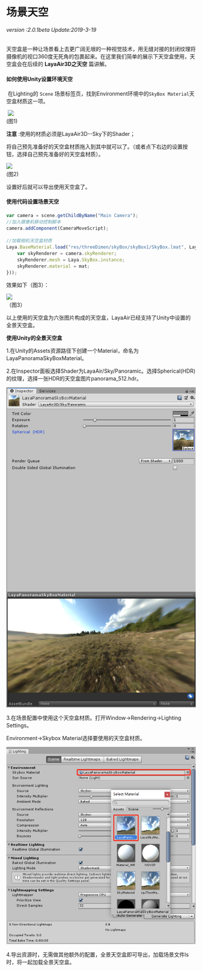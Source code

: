 # 场景天空

###### *version :2.0.1beta   Update:2019-3-19*

天空盒是一种让场景看上去更广阔无垠的一种视觉技术，用无缝对接的封闭纹理将摄像机的视口360度无死角的包裹起来。在这里我们简单的展示下天空盒使用，天空盒会在后续的 **LayaAir3D之天空** 篇讲解。

#### 如何使用Unity设置环境天空

​	在Lighting的 `Scene` 场景标签页，找到Environment环境中的`SkyBox Material`天空盒材质这一项。

​	![](img/1.png)<br>(图1)

**注意** :使用的材质必须是LayaAir3D--Sky下的Shader；

将自己预先准备好的天空盒材质拖入到其中就可以了。（或者点下右边的设置按钮，选择自己预先准备好的天空盒材质）。

![](img/2.gif)<br>(图2)

设置好后就可以导出使用天空盒了。

#### 使用代码设置场景天空

```typescript
var camera = scene.getChildByName("Main Camera");
//加入摄像机移动控制脚本
camera.addComponent(CameraMoveScript);

//加载相机天空盒材质
Laya.BaseMaterial.load("res/threeDimen/skyBox/skyBox1/SkyBox.lmat", Laya.Handler.create(null, function(mat) {
    var skyRenderer = camera.skyRenderer;
    skyRenderer.mesh = Laya.SkyBox.instance;
    skyRenderer.material = mat;
}));
```

效果如下（图3）：

![](img/3.png)<br>（图3）

以上使用的天空盒为六张图片构成的天空盒，LayaAir已经支持了Unity中设置的全景天空盒。

**使用Unity的全景天空盒**

1.在Unity的Assets资源路径下创建一个Material，命名为LayaPanoramaSkyBoxMaterial。

2.在Inspector面板选择Shader为LayaAir/Sky/Panoramic。选择Spherical(HDR)的纹理，选择一张HDR的天空盒图片panorama_512.hdr。

![](img/LayaPanoramaSkyBoxMaterial.jpg)

3.在场景配置中使用这个天空盒材质。打开Window->Rendering->Lighting Settings。

Environment->Skybox Material选择要使用的天空盒材质。

![](img/skySet.jpg)

4.导出资源时，无需做其他额外的配置，全景天空盒即可导出，加载场景文件ls时，将一起加载全景天空盒。